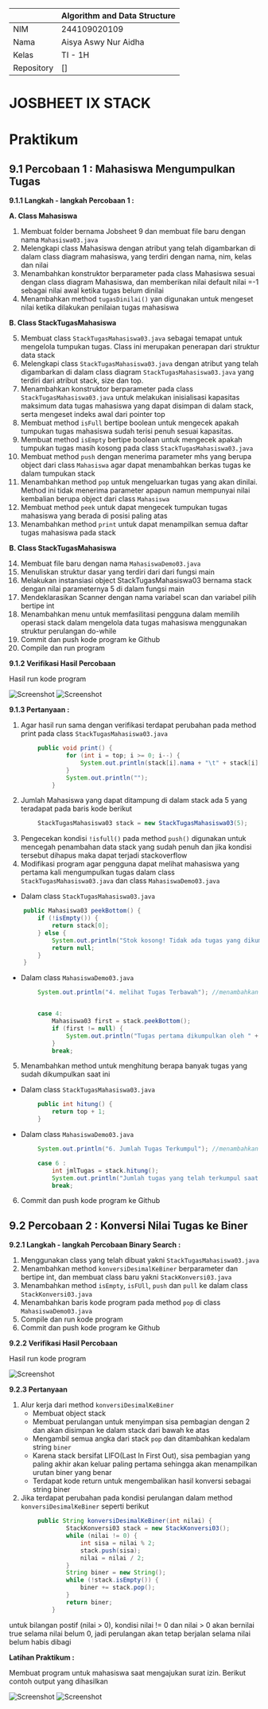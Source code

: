 |  | Algorithm and Data Structure |
|--|--|
| NIM |  244109020109|
| Nama |  Aisya Aswy Nur Aidha|
| Kelas | TI - 1H |
| Repository | [] |

# JOSBHEET IX STACK
# Praktikum
## 9.1 Percobaan 1 : Mahasiswa Mengumpulkan Tugas

**9.1.1 Langkah - langkah Percobaan 1 :** 

**A. Class Mahasiswa**
1. Membuat folder bernama Jobsheet 9 dan membuat file baru dengan nama ```Mahasiswa03.java```
2. Melengkapi class Mahasiswa dengan atribut yang telah digambarkan di dalam class diagram mahasiswa, yang terdiri dengan nama, nim, kelas dan nilai
3. Menambahkan konstruktor berparameter pada class Mahasiswa sesuai dengan class diagram Mahasiswa, dan memberikan nilai default nilai =-1 sebagai nilai awal ketika tugas belum dinilai
4. Menambahkan method ```tugasDinilai()``` yan digunakan untuk mengeset nilai ketika dilakukan penilaian tugas mahasiswa

**B. Class StackTugasMahasiswa**


5. Membuat class ```StackTugasMahasiswa03.java``` sebagai temapat untuk mengelola tumpukan tugas. Class ini merupakan penerapan dari struktur data stack
6. Melengkapi class ```StackTugasMahasiswa03.java``` dengan atribut yang telah digambarkan di dalam class diagram ```StackTugasMahasiswa03.java``` yang terdiri dari atribut stack, size dan top.
7. Menambahkan  konstruktor berparameter pada class ```StackTugasMahasiswa03.java``` untuk melakukan inisialisasi kapasitas maksimum data tugas mahasiswa yang dapat disimpan di dalam stack, serta mengeset indeks awal dari pointer top
8. Membuat method ```isFull``` bertipe boolean untuk mengecek apakah tumpukan tugas mahasiswa sudah terisi penuh sesuai kapasitas.
9. Membuat method ```isEmpty``` bertipe boolean untuk mengecek apakah tumpukan tugas masih kosong pada class ```StackTugasMahasiswa03.java```
10. Membuat method ```push``` dengan menerima parameter mhs yang berupa object dari class ```Mahasiswa``` agar dapat menambahkan berkas tugas ke dalam tumpukan stack
11. Menambahkan method ```pop``` untuk mengeluarkan tugas yang akan dinilai. Method ini tidak menerima parameter apapun namun mempunyai nilai kembalian berupa object dari class ```Mahasiswa```
12. Membuat method ```peek``` untuk dapat mengecek tumpukan tugas mahasiswa yang berada di posisi paling atas
13. Menambahkan method ```print``` untuk dapat menampilkan semua daftar tugas mahasiswa pada stack

**B. Class StackTugasMahasiswa**

14. Membuat file baru dengan nama ```MahasiswaDemo03.java```
15. Menuliskan struktur dasar yang terdiri dari dari fungsi main
16. Melakukan instansiasi object StackTugasMahasiswa03 bernama stack dengan nilai parameternya 5 di dalam fungsi main
17. Mendeklarasikan Scanner dengan nama variabel scan dan variabel pilih bertipe int
18. Menambahkan menu untuk memfasilitasi pengguna dalam memilih operasi stack dalam mengelola data tugas mahasiswa menggunakan struktur perulangan do-while
19. Commit dan push kode program ke Github
20. Compile dan run program

**9.1.2 Verifikasi Hasil Percobaan**

Hasil run kode program 

![Screenshot](image/9.1.2-1.png)
![Screenshot](image/9.1.2-2.png)

**9.1.3 Pertanyaan :**
1. Agar hasil run sama dengan verifikasi terdapat perubahan pada method print pada class ```StackTugasMahasiswa03.java``` 
```java
        public void print() {
                for (int i = top; i >= 0; i--) {
                    System.out.println(stack[i].nama + "\t" + stack[i].nim + "\t" + stack[i].kelas);
                }
                System.out.println("");
            }
```
2. Jumlah Mahasiswa yang dapat ditampung di dalam stack ada 5 yang teradapat pada baris kode berikut
```java
        StackTugasMahasiswa03 stack = new StackTugasMahasiswa03(5);
```
3. Pengecekan kondisi ```!isfull()``` pada method ```push()``` digunakan untuk mencegah penambahan data stack yang sudah penuh dan jika kondisi tersebut dihapus maka dapat terjadi stackoverflow
4. Modifikasi program agar pengguna dapat melihat mahasiswa yang pertama kali mengumpulkan tugas dalam class ```StackTugasMahasiswa03.java``` dan class ```MahasiswaDemo03.java```
- Dalam class ```StackTugasMahasiswa03.java```
```java
    public Mahasiswa03 peekBottom() {
        if (!isEmpty()) {
            return stack[0];
        } else {
            System.out.println("Stok kosong! Tidak ada tugas yang dikumpulkan!");
            return null;
        }
    }
```
- Dalam class ```MahasiswaDemo03.java```
```java
        System.out.println("4. melihat Tugas Terbawah"); //menambahkan tampilan menu untuk melihat pengumpul tugas pertama


        case 4:
            Mahasiswa03 first = stack.peekBottom();
            if (first != null) {
                System.out.println("Tugas pertama dikumpulkan oleh " + first.nama);
            }
            break;
```
5. Menambahkan method untuk menghitung berapa banyak tugas yang sudah dikumpulkan saat ini
- Dalam class ```StackTugasMahasiswa03.java```
```java
        public int hitung() {
            return top + 1;
        }
```
- Dalam class ```MahasiswaDemo03.java```
```java
        System.out.println("6. Jumlah Tugas Terkumpul"); //menambahkan tampilan menu untuk melihat jumlah tugas yang sudah terkumpul

        case 6 :
            int jmlTugas = stack.hitung();
            System.out.println("Jumlah tugas yang telah terkumpul saat ini ada : " + jmlTugas );
            break;
```
6. Commit dan push kode program ke Github

## 9.2 Percobaan 2 : Konversi Nilai Tugas ke Biner
**9.2.1 Langkah - langkah Percobaan Binary Search :** 
1. Menggunakan class yang telah dibuat yakni ```StackTugasMahasiswa03.java```
2. Menambahkan method ```konversiDesimalKeBiner``` berparameter dan bertipe int, dan membuat class baru yakni ```StackKonversi03.java```
3. Menambahkan method ```isEmpty```, ```isFUll```, ```push``` dan ```pull``` ke dalam class ```StackKonversi03.java```
4. Menambahkan baris kode program pada method ```pop``` di class ```MahasiswaDemo03.java```
5. Compile dan run kode program 
6. Commit dan push kode program ke Github

**9.2.2 Verifikasi Hasil Percobaan**

Hasil run kode program 

![Screenshot](image/9.2.2.png)

**9.2.3 Pertanyaan**
1. Alur kerja dari method ```konversiDesimalKeBiner```
    - Membuat object stack 
    - Membuat perulangan untuk menyimpan sisa pembagian dengan 2 dan akan disimpan ke dalam stack dari bawah ke atas
    -  Mengambil semua angka dari stack ```pop``` dan ditambahkan kedalam string ```biner```
    - Karena stack bersifat LIFO(Last In First Out), sisa pembagian yang paling akhir akan keluar paling pertama sehingga akan menampilkan urutan biner yang benar
    - Terdapat kode return untuk mengembalikan hasil konversi sebagai string biner 
2. Jika terdapat perubahan pada kondisi perulangan dalam method ```konversiDesimalKeBiner``` seperti berikut
```java
        public String konversiDesimalKeBiner(int nilai) {
                StackKonversi03 stack = new StackKonversi03();
                while (nilai != 0) { 
                    int sisa = nilai % 2;
                    stack.push(sisa);
                    nilai = nilai / 2;
                }
                String biner = new String();
                while (!stack.isEmpty()) {
                    biner += stack.pop(); 
                }
                return biner;
            }
```
untuk bilangan postif (nilai > 0), kondisi nilai != 0 dan nilai > 0 akan bernilai true selama nilai belum 0, jadi perulangan akan tetap berjalan selama nilai belum habis dibagi

**Latihan Praktikum :**

Membuat program untuk mahasiswa saat mengajukan surat izin.
Berikut contoh output yang dihasilkan

![Screenshot](image/9.3-1.png)
![Screenshot](image/9.3-2.png)